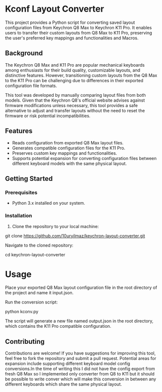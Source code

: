 # Kconf Layout Converter

This project provides a Python script for converting saved layout configuration files from Keychron Q8 Max to Keychron K11 Pro. It enables users to transfer their custom layouts from Q8 Max to K11 Pro, preserving the user's preferred key mappings and functionalities and Macros.

## Background

The Keychron Q8 Max and K11 Pro are popular mechanical keyboards among enthusiasts for their build quality, customizable layouts, and distinctive features. However, transitioning custom layouts from the Q8 Max to the K11 Pro can be challenging due to differences in their exported configuration file formats.

This tool was developed by manually comparing layout files from both models. Given that the Keychron Q8's official website advises against firmware modifications unless necessary, this tool provides a safe alternative to adjust and transfer layouts without the need to reset the firmware or risk potential incompatibilities.

## Features

- Reads configuration from exported Q8 Max layout files.
- Generates compatible configuration files for the K11 Pro.
- Preserves custom key mappings and functionalities.
- Supports potential expansion for converting configuration files between different keyboard models with the same physical layout.

## Getting Started

### Prerequisites

- Python 3.x installed on your system.

### Installation

1. Clone the repository to your local machine:

git clone https://github.com/10uryilmaz/keychron-layout-converter.git

Navigate to the cloned repository:

cd keychron-layout-converter

# Usage
Place your exported Q8 Max layout configuration file in the root directory of the project and name it input.json.

Run the conversion script:

python kconv.py

The script will generate a new file named output.json in the root directory, which contains the K11 Pro compatible configuration.

## Contributing
Contributions are welcome! If you have suggestions for improving this tool, feel free to fork the repository and submit a pull request. Potential areas for expansion include supporting different keyboard model config conversions.In the time of writing this I did not have the config export from fresh Q8 Max so I implemented only converter from Q8 to K11 but it should be possible to write conver which will make this conversion in between any different keyboards which share the same physical layout.
